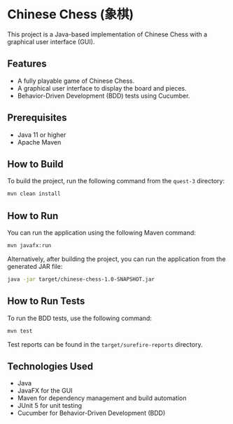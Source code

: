 # Chinese Chess (象棋)

This project is a Java-based implementation of Chinese Chess with a graphical user interface (GUI).

## Features

*   A fully playable game of Chinese Chess.
*   A graphical user interface to display the board and pieces.
*   Behavior-Driven Development (BDD) tests using Cucumber.

## Prerequisites

*   Java 11 or higher
*   Apache Maven

## How to Build

To build the project, run the following command from the `quest-3` directory:

```bash
mvn clean install
```

## How to Run

You can run the application using the following Maven command:

```bash
mvn javafx:run
```

Alternatively, after building the project, you can run the application from the generated JAR file:

```bash
java -jar target/chinese-chess-1.0-SNAPSHOT.jar
```

## How to Run Tests

To run the BDD tests, use the following command:

```bash
mvn test
```

Test reports can be found in the `target/surefire-reports` directory.

## Technologies Used

*   Java
*   JavaFX for the GUI
*   Maven for dependency management and build automation
*   JUnit 5 for unit testing
*   Cucumber for Behavior-Driven Development (BDD)